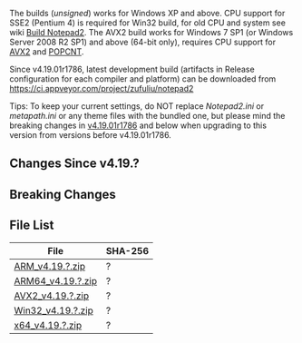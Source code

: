 The builds (*unsigned*) works for Windows XP and above. CPU support for SSE2 (Pentium 4) is required for Win32 build, for old CPU and system see wiki [Build Notepad2](https://github.com/zufuliu/notepad2/wiki/Build-Notepad2). The AVX2 build works for Windows 7 SP1 (or Windows Server 2008 R2 SP1) and above (64-bit only), requires CPU support for [AVX2](https://en.wikipedia.org/wiki/Advanced_Vector_Extensions) and [POPCNT](https://en.wikipedia.org/wiki/Bit_Manipulation_Instruction_Sets).

Since v4.19.01r1786, latest development build (artifacts in Release configuration for each compiler and platform) can be downloaded from https://ci.appveyor.com/project/zufuliu/notepad2

Tips: To keep your current settings, do NOT replace *Notepad2.ini* or *metapath.ini* or any theme files with the bundled one, but please mind the breaking changes in [v4.19.01r1786](https://github.com/zufuliu/notepad2/releases/tag/v4.19.01r1786) and below when upgrading to this version from versions before v4.19.01r1786.

## Changes Since v4.19.?

## Breaking Changes

## File List
| File | SHA-256 |
| ---|--|
| [ARM_v4.19.?.zip](https://www.virustotal.com/gui/url/?/detection) | ? |
| [ARM64_v4.19.?.zip](https://www.virustotal.com/gui/url/?/detection) | ? |
| [AVX2_v4.19.?.zip](https://www.virustotal.com/gui/url/?/detection) | ? |
| [Win32_v4.19.?.zip](https://www.virustotal.com/gui/url/?/detection) | ? |
| [x64_v4.19.?.zip](https://www.virustotal.com/gui/url/?/detection) | ? |

